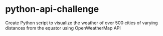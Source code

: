 # python-api-challenge
Create Python script to visualize the weather of over 500 cities of varying distances from the equator using OpenWeatherMap API
